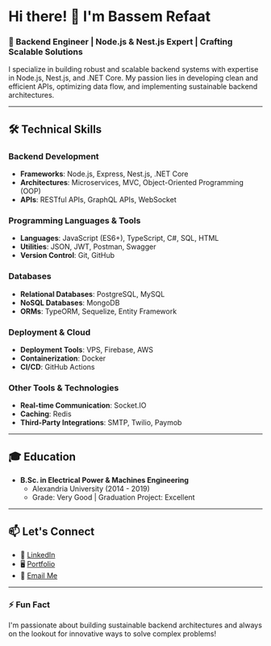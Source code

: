 # Hi there! 👋 I'm Bassem Refaat

### 🚀 Backend Engineer | Node.js & Nest.js Expert | Crafting Scalable Solutions

I specialize in building robust and scalable backend systems with expertise in Node.js, Nest.js, and .NET Core. My passion lies in developing clean and efficient APIs, optimizing data flow, and implementing sustainable backend architectures.

---

## 🛠 Technical Skills

### Backend Development
- **Frameworks**: Node.js, Express, Nest.js, .NET Core
- **Architectures**: Microservices, MVC, Object-Oriented Programming (OOP)
- **APIs**: RESTful APIs, GraphQL APIs, WebSocket

### Programming Languages & Tools
- **Languages**: JavaScript (ES6+), TypeScript, C#, SQL, HTML
- **Utilities**: JSON, JWT, Postman, Swagger
- **Version Control**: Git, GitHub

### Databases
- **Relational Databases**: PostgreSQL, MySQL
- **NoSQL Databases**: MongoDB
- **ORMs**: TypeORM, Sequelize, Entity Framework

### Deployment & Cloud
- **Deployment Tools**: VPS, Firebase, AWS
- **Containerization**: Docker
- **CI/CD**: GitHub Actions

### Other Tools & Technologies
- **Real-time Communication**: Socket.IO
- **Caching**: Redis
- **Third-Party Integrations**: SMTP, Twilio, Paymob

---

## 🎓 Education
- **B.Sc. in Electrical Power & Machines Engineering**
  - Alexandria University (2014 - 2019)
  - Grade: Very Good | Graduation Project: Excellent

---

## 📫 Let's Connect
- 💼 [LinkedIn](https://www.linkedin.com/in/bassem-refaat)
- 🖥️ [Portfolio](https://github.com/bassemre)
- 📧 [Email Me](mailto:bassemrefaat18@gmail.com)

---

### ⚡ Fun Fact
I'm passionate about building sustainable backend architectures and always on the lookout for innovative ways to solve complex problems!
